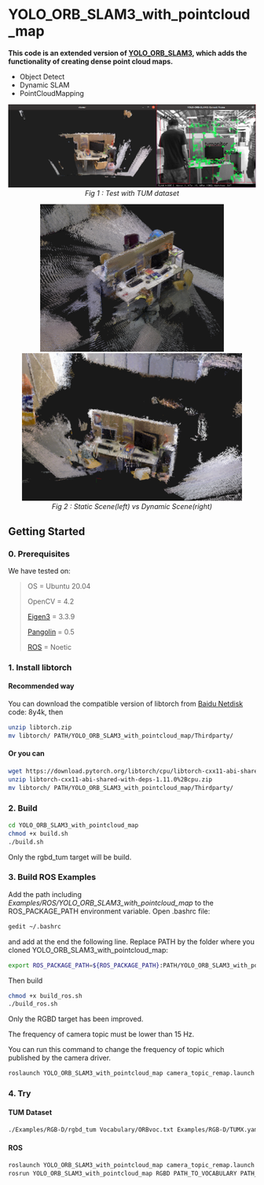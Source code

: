 # YOLO_ORB_SLAM3_with_pointcloud_map
**This code is an extended version of [YOLO_ORB_SLAM3](https://github.com/YWL0720/YOLO_ORB_SLAM3), which adds the functionality of creating dense point cloud maps.**
- Object Detect
- Dynamic SLAM
- PointCloudMapping



<p align="center">
  <img src="Fig1.png"/>
  <br>
  <em>Fig 1 : Test with TUM dataset</em>
</p>

<p align="center">
  <img src="Fig2.png" height="300"/>
  <img src="Fig3.png" height="300"/>
  <br>
  <em>Fig 2 : Static Scene(left) vs Dynamic Scene(right)</em>
</p>

## Getting Started
### 0. Prerequisites

We have tested on:

>
> OS = Ubuntu 20.04
>
> OpenCV = 4.2
>
> [Eigen3](http://eigen.tuxfamily.org/index.php?title=Main_Page) = 3.3.9
>
> [Pangolin](https://github.com/stevenlovegrove/Pangolin) = 0.5
>
> [ROS](http://wiki.ros.org/ROS/Installation) = Noetic


### 1. Install libtorch

#### Recommended way
You can download the compatible version of libtorch from [Baidu Netdisk](https://pan.baidu.com/s/1DQGM3rt3KTPWtpRK0lu8Fg?pwd=8y4k)
code: 8y4k,  then
```bash
unzip libtorch.zip
mv libtorch/ PATH/YOLO_ORB_SLAM3_with_pointcloud_map/Thirdparty/
```
#### Or you can

```bash
wget https://download.pytorch.org/libtorch/cpu/libtorch-cxx11-abi-shared-with-deps-1.11.0%2Bcpu.zip
unzip libtorch-cxx11-abi-shared-with-deps-1.11.0%2Bcpu.zip
mv libtorch/ PATH/YOLO_ORB_SLAM3_with_pointcloud_map/Thirdparty/
```

### 2. Build
```bash
cd YOLO_ORB_SLAM3_with_pointcloud_map
chmod +x build.sh
./build.sh
```

Only the rgbd_tum target will be build.

### 3. Build ROS Examples
Add the path including *Examples/ROS/YOLO_ORB_SLAM3_with_pointcloud_map* to the ROS_PACKAGE_PATH environment variable. Open .bashrc file:
```bash
gedit ~/.bashrc
```
and add at the end the following line. Replace PATH by the folder where you cloned YOLO_ORB_SLAM3_with_pointcloud_map:
```bash
export ROS_PACKAGE_PATH=${ROS_PACKAGE_PATH}:PATH/YOLO_ORB_SLAM3_with_pointcloud_map/Examples/ROS
```
Then build
```bash
chmod +x build_ros.sh
./build_ros.sh
```

Only the RGBD target has been improved.

The frequency of camera topic must be lower than 15 Hz.

You can run this command to change the frequency of topic which published by the camera driver.
```bash
roslaunch YOLO_ORB_SLAM3_with_pointcloud_map camera_topic_remap.launch
```

### 4. Try

#### TUM Dataset

```bash
./Examples/RGB-D/rgbd_tum Vocabulary/ORBvoc.txt Examples/RGB-D/TUMX.yaml PATH_TO_SEQUENCE_FOLDER ASSOCIATIONS_FILE
```

#### ROS

```bash
roslaunch YOLO_ORB_SLAM3_with_pointcloud_map camera_topic_remap.launch
rosrun YOLO_ORB_SLAM3_with_pointcloud_map RGBD PATH_TO_VOCABULARY PATH_TO_SETTINGS_FILE
```

